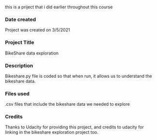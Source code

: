 this is a priject that i did earlier throughout this course

### Date created
Project was created on 3/5/2021

### Project Title
BikeShare data exploration

### Description
Bikeshare.py file is coded so that when run, it allows us to understand the bikeshare data.

### Files used
.csv files that include the bikeshare data we needed to explore

### Credits
Thanks to Udacity for providing this project, and credits to udacity for linking in the bikeshare exploration project too.

